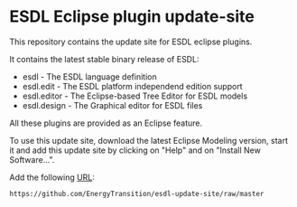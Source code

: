 # ESDL Eclipse plugin update-site

This repository contains the update site for ESDL eclipse plugins.

It contains the latest stable binary release of ESDL:
- esdl    -      The ESDL language definition
- esdl.edit  -   The ESDL platform independend edition support 
- esdl.editor  - The Eclipse-based Tree Editor for ESDL models
- esdl.design  - The Graphical editor for ESDL files

All these plugins are provided as an Eclipse feature.

To use this update site, download the latest Eclipse Modeling version, start it and add this update site by clicking on "Help" and on "Install New Software...". 

Add the following [URL](https://github.com/EnergyTransition/esdl-update-site/raw/master):

```https://github.com/EnergyTransition/esdl-update-site/raw/master```

